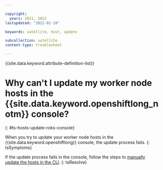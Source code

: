 ```yaml
---

copyright:
  years: 2021, 2022
lastupdated: "2022-02-18"

keywords: satellite, host, update

subcollection: satellite
content-type: troubleshoot

---
```

{{site.data.keyword.attribute-definition-list}}


# Why can't I update my worker node hosts in the {{site.data.keyword.openshiftlong_notm}} console?
{: #ts-hosts-update-roks-console}

When you try to update your worker node hosts in the {{site.data.keyword.openshiftlong}} console, the update process fails. 
{: tsSymptoms}

If the update process fails in the console, follow the steps to [manually update the hosts in the CLI](/docs/satellite?topic=satellite-host-update-workers).
{: tsResolve}

